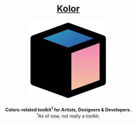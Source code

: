 <h1 align="center"> 
  <a href="https://kolor-dev.vercel.app/">
    Kolor
  </a>
</h1>

<p align="center">
  <a href="https://kolor-dev.vercel.app/">
    <img alt="Kolor" title="Kolor" src="/showcase/assets/kolor_logo_cube_4.svg"width="256">
  </a>
</p>

<center>
  <b>Colors-related toolkit<sup>1</sup> for Artists, Designers & Developers.</b>
</center>

<center>
  <sup>1</sup>As of now, not really a toolkit.
</center>



